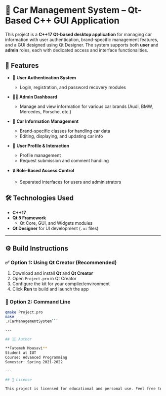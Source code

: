 # 🚗 Car Management System – Qt-Based C++ GUI Application

This project is a **C++17 Qt-based desktop application** for managing car information with user authentication, brand-specific management features, and a GUI designed using Qt Designer. The system supports both **user** and **admin** roles, each with dedicated access and interface functionalities.

## 🎯 Features

- 🔐 **User Authentication System**  
  - Login, registration, and password recovery modules

- 🧑‍💼 **Admin Dashboard**  
  - Manage and view information for various car brands (Audi, BMW, Mercedes, Porsche, etc.)

- 🧾 **Car Information Management**  
  - Brand-specific classes for handling car data  
  - Editing, displaying, and updating car info

- 👤 **User Profile & Interaction**  
  - Profile management  
  - Request submission and comment handling

- 🔒 **Role-Based Access Control**  
  - Separated interfaces for users and administrators

## 🛠 Technologies Used

- **C++17**
- **Qt 5 Framework**
  - Qt Core, GUI, and Widgets modules
- **Qt Designer** for UI development (`.ui` files)

---

## ⚙️ Build Instructions

### ✅ Option 1: Using Qt Creator (Recommended)

1. Download and install **Qt** and **Qt Creator**
2. Open `Project.pro` in Qt Creator
3. Configure the kit for your compiler/environment
4. Click **Run** to build and launch the app

### 🧪 Option 2: Command Line

```bash
qmake Project.pro
make
./CarManagementSystem```

---

## 🧑‍🎓 Author

**Fatemeh Mousavi**  
Student at IUT  
Course: Advanced Programming  
Semester: Spring 2021-2022

---

## 📄 License

This project is licensed for educational and personal use. Feel free to use and modify.
